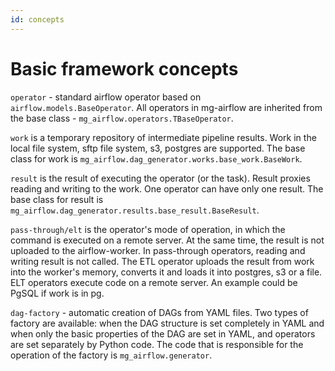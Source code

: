```yaml
---
id: concepts
---
```


# Basic framework concepts

`operator` - standard airflow operator based on `airflow.models.BaseOperator`. 
All operators in mg-airflow are inherited from the base class - `mg_airflow.operators.TBaseOperator`.

`work` is a temporary repository of intermediate pipeline results.
Work in the local file system, sftp file system, s3, postgres are supported.
The base class for work is `mg_airflow.dag_generator.works.base_work.BaseWork`.

`result` is the result of executing the operator (or the task).
Result proxies reading and writing to the work. One operator can have only one result.
The base class for result is `mg_airflow.dag_generator.results.base_result.BaseResult`.

`pass-through/elt` is the operator's mode of operation, in which the command is executed on a remote server.
At the same time, the result is not uploaded to the airflow-worker.
In pass-through operators, reading and writing result is not called.
The ETL operator uploads the result from work into the worker's memory, converts it and loads it into postgres, s3 or a file.
ELT operators execute code on a remote server. An example could be PgSQL if work is in pg.

`dag-factory` - automatic creation of DAGs from YAML files.
Two types of factory are available: when the DAG structure is set completely in YAML and when only the basic properties of the DAG are set in YAML, and operators are set separately by Python code.
The code that is responsible for the operation of the factory is `mg_airflow.generator`.
